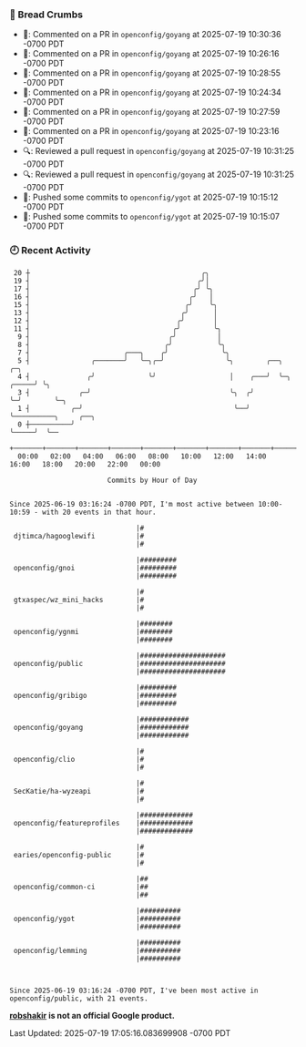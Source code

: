 ### 🍞 Bread Crumbs

 * 💬: Commented on a PR in  `openconfig/goyang` at 2025-07-19 10:30:36 -0700 PDT
 * 💬: Commented on a PR in  `openconfig/goyang` at 2025-07-19 10:26:16 -0700 PDT
 * 💬: Commented on a PR in  `openconfig/goyang` at 2025-07-19 10:28:55 -0700 PDT
 * 💬: Commented on a PR in  `openconfig/goyang` at 2025-07-19 10:24:34 -0700 PDT
 * 💬: Commented on a PR in  `openconfig/goyang` at 2025-07-19 10:27:59 -0700 PDT
 * 💬: Commented on a PR in  `openconfig/goyang` at 2025-07-19 10:23:16 -0700 PDT
 * 🔍: Reviewed a pull request in  `openconfig/goyang` at 2025-07-19 10:31:25 -0700 PDT
 * 🔍: Reviewed a pull request in  `openconfig/goyang` at 2025-07-19 10:31:25 -0700 PDT
 * 🚢: Pushed some commits to `openconfig/ygot` at 2025-07-19 10:15:12 -0700 PDT
 * 🚢: Pushed some commits to `openconfig/ygot` at 2025-07-19 10:15:07 -0700 PDT

### 🕘 Recent Activity
```
 20 ┼                                          ╭╮
 19 ┤                                         ╭╯│
 17 ┤                                        ╭╯ ╰╮
 16 ┤                                       ╭╯   │
 15 ┤                                      ╭╯    ╰╮
 13 ┤                                     ╭╯      │
 12 ┤                                    ╭╯       │
 11 ┤                                   ╭╯        ╰╮
  9 ┤                                  ╭╯          │
  8 ┤                                 ╭╯           ╰╮
  7 ┤                       ╭───╮    ╭╯             ╰╮
  5 ┤               ╭───────╯   ╰─╮╭─╯               ╰╮        ╭──╮         ╭─╮
  4 ┤              ╭╯             ╰╯                  │    ╭───╯  ╰─╮ ╭─────╯ ╰╮
  3 ┤            ╭─╯                                  ╰╮  ╭╯        ╰─╯        ╰─╮
  1 ┤          ╭─╯                                     ╰──╯                      ╰──────────╮     ╭──╮
  0 ┼──────────╯                                                                            ╰─────╯  ╰──
    +───────+───────+───────+───────+───────+───────+───────+───────+───────+───────+───────+───────+────
  00:00   02:00   04:00   06:00   08:00   10:00   12:00   14:00   16:00   18:00   20:00   22:00   00:00   

						Commits by Hour of Day


Since 2025-06-19 03:16:24 -0700 PDT, I'm most active between 10:00-10:59 - with 20 events in that hour.

```



```
                               |#
 djtimca/hagooglewifi          |#
                               |#

                               |#########
 openconfig/gnoi               |#########
                               |#########

                               |#
 gtxaspec/wz_mini_hacks        |#
                               |#

                               |########
 openconfig/ygnmi              |########
                               |########

                               |#####################
 openconfig/public             |#####################
                               |#####################

                               |#########
 openconfig/gribigo            |#########
                               |#########

                               |############
 openconfig/goyang             |############
                               |############

                               |#
 openconfig/clio               |#
                               |#

                               |#
 SecKatie/ha-wyzeapi           |#
                               |#

                               |#############
 openconfig/featureprofiles    |#############
                               |#############

                               |#
 earies/openconfig-public      |#
                               |#

                               |##
 openconfig/common-ci          |##
                               |##

                               |##########
 openconfig/ygot               |##########
                               |##########

                               |##########
 openconfig/lemming            |##########
                               |##########



Since 2025-06-19 03:16:24 -0700 PDT, I've been most active in openconfig/public, with 21 events.

```
**[robshakir](mailto:robjs@google.com) is not an official Google product.**  


Last Updated: 2025-07-19 17:05:16.083699908 -0700 PDT

